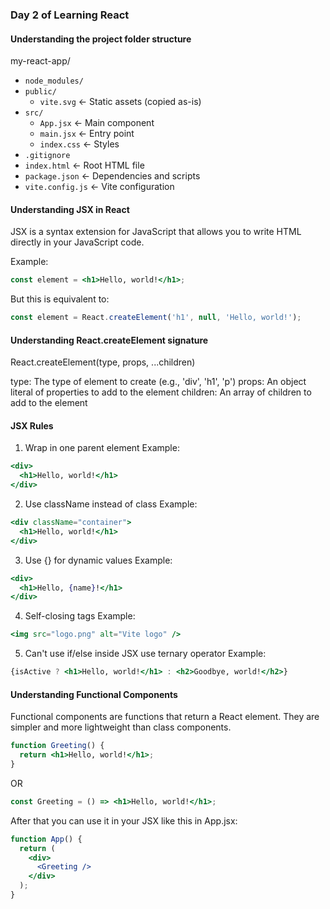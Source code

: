 ### Day 2 of Learning React

#### Understanding the project folder structure

my-react-app/
*   `node_modules/`
*   `public/`
    *   `vite.svg`            ← Static assets (copied as-is)
*   `src/`
    *   `App.jsx`             ← Main component
    *   `main.jsx`            ← Entry point
    *   `index.css`           ← Styles
*   `.gitignore`
*   `index.html`             ← Root HTML file
*   `package.json`           ← Dependencies and scripts
*   `vite.config.js`         ← Vite configuration

#### Understanding JSX in React

JSX is a syntax extension for JavaScript that allows you to write HTML directly in your JavaScript code.

Example:

```jsx
const element = <h1>Hello, world!</h1>;
```

But this is equivalent to:

```jsx
const element = React.createElement('h1', null, 'Hello, world!');
```

#### Understanding React.createElement signature

React.createElement(type, props, ...children)

type: The type of element to create (e.g., 'div', 'h1', 'p')
props: An object literal of properties to add to the element
children: An array of children to add to the element


#### JSX Rules

1. Wrap in one parent element
Example:
```jsx
<div>
  <h1>Hello, world!</h1>
</div>
```

2. Use className instead of class
Example:
```jsx
<div className="container">
  <h1>Hello, world!</h1>
</div>
```

3. Use {} for dynamic values
Example:
```jsx
<div>
  <h1>Hello, {name}!</h1>
</div>
```

4. Self-closing tags
Example:
```jsx
<img src="logo.png" alt="Vite logo" />
```

5. Can't use if/else inside JSX use ternary operator
Example:
```jsx
{isActive ? <h1>Hello, world!</h1> : <h2>Goodbye, world!</h2>}
```
#### Understanding Functional Components

Functional components are functions that return a React element. They are simpler and more lightweight than class components.

```jsx
function Greeting() {
  return <h1>Hello, world!</h1>;
}
```

OR

```jsx
const Greeting = () => <h1>Hello, world!</h1>;
```

After that you can use it in your JSX like this in App.jsx:

```jsx
function App() {
  return (
    <div>
      <Greeting />
    </div>
  );
}

```
